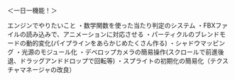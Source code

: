 ＜一日一機能！＞

エンジンでやりたいこと
・数学関数を使った当たり判定のシステム
・FBXファイルの読み込みで、アニメーションに対応させる
・パーティクルのブレンドモードの動的変化(パイプラインをあらかじめたくさん作る)
・シャドウマッピング
・光源のモジュール化
・デベロップカメラの簡易操作(スクロールで前進後退、ドラッグアンドドロップで回転等)
・スプライトの初期化の簡易化（テクスチャマネージャの改良）